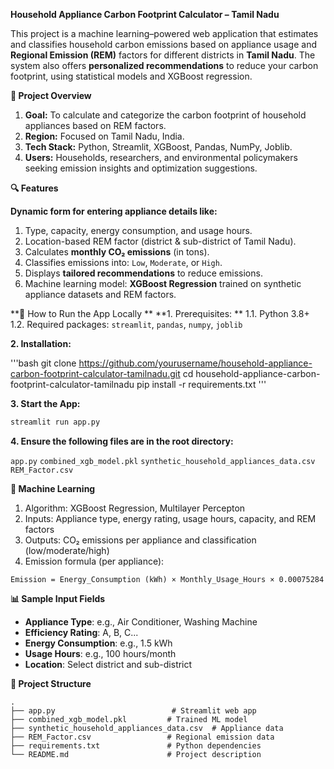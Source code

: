 **Household Appliance Carbon Footprint Calculator – Tamil Nadu**

  This project is a machine learning–powered web application that estimates and classifies household carbon emissions based on appliance usage and **Regional Emission (REM)** factors for different districts in **Tamil Nadu**. The system also offers **personalized recommendations** to reduce your carbon footprint, using statistical models and XGBoost regression.

**🌱 Project Overview**

1. **Goal:** To calculate and categorize the carbon footprint of household appliances based on REM factors.
2. **Region:** Focused on Tamil Nadu, India.
3. **Tech Stack:** Python, Streamlit, XGBoost, Pandas, NumPy, Joblib.
4. **Users:** Households, researchers, and environmental policymakers seeking emission insights and optimization suggestions.

**🔍 Features**

**Dynamic form for entering appliance details like:**
1. Type, capacity, energy consumption, and usage hours.
2. Location-based REM factor (district & sub-district of Tamil Nadu).
3. Calculates **monthly CO₂ emissions** (in tons).
4. Classifies emissions into: `Low`, `Moderate`, or `High`.
5. Displays **tailored recommendations** to reduce emissions.
6. Machine learning model: **XGBoost Regression** trained on synthetic appliance datasets and REM factors.

**🚀 How to Run the App Locally
**
**1. Prerequisites:
**
  1.1. Python 3.8+
  1.2. Required packages: `streamlit`, `pandas`, `numpy`, `joblib`

**2. Installation:**

'''bash
git clone https://github.com/yourusername/household-appliance-carbon-footprint-calculator-tamilnadu.git
cd household-appliance-carbon-footprint-calculator-tamilnadu
pip install -r requirements.txt
'''

**3. Start the App:**

```bash
streamlit run app.py
```

**4. Ensure the following files are in the root directory:**

 `app.py`
 `combined_xgb_model.pkl`
 `synthetic_household_appliances_data.csv`
  `REM_Factor.csv`

**🧠 Machine Learning**

1. Algorithm: XGBoost Regression, Multilayer Percepton
2. Inputs: Appliance type, energy rating, usage hours, capacity, and REM factors
3. Outputs: CO₂ emissions per appliance and classification (low/moderate/high)
4. Emission formula (per appliance):

  ```
  Emission = Energy_Consumption (kWh) × Monthly_Usage_Hours × 0.00075284
  ```

**📊 Sample Input Fields**

* **Appliance Type**: e.g., Air Conditioner, Washing Machine
* **Efficiency Rating**: A, B, C...
* **Energy Consumption**: e.g., 1.5 kWh
* **Usage Hours**: e.g., 100 hours/month
* **Location**: Select district and sub-district

**📁 Project Structure**

```
.
├── app.py                          # Streamlit web app
├── combined_xgb_model.pkl         # Trained ML model
├── synthetic_household_appliances_data.csv  # Appliance data
├── REM_Factor.csv                 # Regional emission data
├── requirements.txt               # Python dependencies
└── README.md                      # Project description
```




